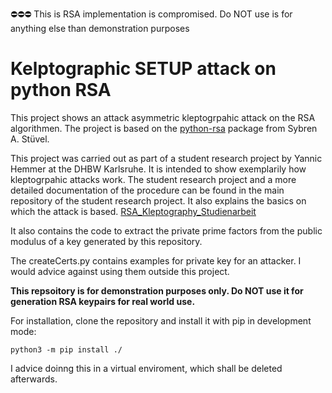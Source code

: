 ⛔️⛔️⛔️ This is RSA implementation is compromised. Do NOT use is for anything else than demonstration purposes 
# Kelptographic SETUP attack on python RSA

This project shows an attack asymmetric kleptogrpahic attack on the RSA algorithmen. The project is based on the [python-rsa](https://github.com/sybrenstuvel/python-rsa) package from Sybren A. Stüvel. 

This project was carried out as part of a student research project by Yannic Hemmer at the DHBW Karlsruhe. It is intended to show exemplarily how kleptogrpahic attacks work.
The student research project and a more detailed documentation of the procedure can be found in the main repository of the student research project. It also explains the basics on which the attack is based.
[RSA_Kleptography_Studienarbeit](https://github.com/MeNoSmartBrain/RSA_Kleptography_Studienarbeit)

It also contains the code to extract the private prime factors from the public modulus of a key generated by this repository.

The createCerts.py contains examples for private key for an attacker. I would advice against using them outside this project.

__This repsoitory is for demonstration purposes only. Do NOT use it for generation RSA keypairs for real world use.__

For installation, clone the repository and install it with pip in development mode:
```
python3 -m pip install ./
```

I advice doinng this in a virtual enviroment, which shall be deleted afterwards.

